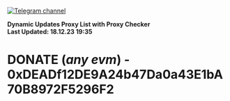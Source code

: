 [![Telegram channel](https://img.shields.io/endpoint?url=https://runkit.io/damiankrawczyk/telegram-badge/branches/master?url=https://t.me/n4z4v0d)](https://t.me/n4z4v0d) 

**Dynamic Updates Proxy List with Proxy Checker**  
**Last Updated: 18.12.23 19:35**

# DONATE (_any evm_) - 0xDEADf12DE9A24b47Da0a43E1bA70B8972F5296F2
